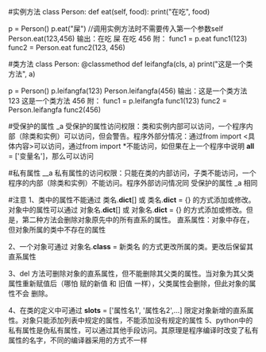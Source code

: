 #实例方法
class Person:
   def eat(self, food):
      print("在吃", food)

p = Person()
p.eat("屎")  //调用实例方法时不需要传入第一个参数self
Person.eat(123,456)
输出：在吃 屎
      在吃 456
附：
func1 = p.eat
func1(123)
func2 = Person.eat
func2(123, 456)
      
      
      
#类方法
class Person:
   @classmethod
   def leifangfa(cls, a)
   print("这是一个类方法", a)
   
p = Person()
p.leifangfa(123)
Person.leifangfa(456)
输出：这是一个类方法 123
      这是一个类方法 456
附：
func1 = p.leifangfa
func1(123)
func2 = Person.leifangfa
func2(456)



#受保护的属性  _a
受保护的属性访问权限：类和实例内部可以访问，一个程序内部（除类和实例）可以访问，但会警告。程序外部分情况：通过from import <具体内容>可以访问，通过from import *不能访问，如但果在上一个程序中说明 __all__ = ['变量名']，那么可以访问

#私有属性 __a
私有属性的访问权限：只能在类的内部访问，子类不能访问，一个程序的内部（除类和实例）不能访问。程序外部访问情况同 受保护的属性 _a 相同

#注意
1、类中的属性不能通过 类名.__dict__[] 或 类名.__dict__ = {} 的方式添加或修改。
   对象中的属性可以通过 对象名.__dict__[] 或 对象名.__dict__ = {} 的方式添加或修改。但是，第二种方法会删除对象原先中的所有直系的属性。
   直系属性：对象中存在，但对象所属的类中不存在的属性

2、一个对象可通过 对象名.__class__ = 新类名 的方式更改所属的类。更改后保留其直系属性

3、del 方法可删除对象的直系属性，但不能删除其父类的属性。当对象为其父类属性重新赋值后（哪怕 赋的新值 和 旧值 一样），父类属性会删除，但此对象的属性不会    删除。

4、在类的定义中可通过 __slots__ = ['属性名1', '属性名2',...] 限定对象新增的直系属性。对象只能添加列表中规定的属性，不能添加没有规定的属性
5、python中的私有属性是伪私有属性，可以通过其他手段访问。其原理是程序编译时改变了私有属性的名字，不同的编译器采用的方式不一样

